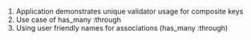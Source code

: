 1. Application demonstrates unique validator usage for composite keys
2. Use case of has_many :through
3. Using user friendly names for associations (has_many :through)
